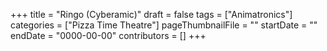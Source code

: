 +++
title = "Ringo (Cyberamic)"
draft = false
tags = ["Animatronics"]
categories = ["Pizza Time Theatre"]
pageThumbnailFile = ""
startDate = ""
endDate = "0000-00-00"
contributors = []
+++
